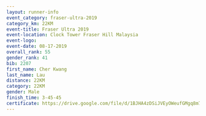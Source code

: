 ```yaml
---
layout: runner-info 
event_category: fraser-ultra-2019 
category_km: 22KM 
event-title: Fraser Ultra 2019 
event-location: Clock Tower Fraser Hill Malaysia 
event-logo: 
event-date: 08-17-2019 
overall_rank: 55
gender_rank: 41
bib: 2207
first_name: Cher Kwang
last_name: Lau
distance: 22KM
category: 22KM
gender: Male
finish_time: 3-45-45
certificate: https://drive.google.com/file/d/1BJHA4zDSiJVEyOWeufGMgq8m7QaCjJWB/view?usp=sharing
---
```

